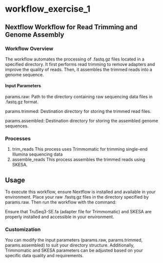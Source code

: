 # workflow_exercise_1

## Nextflow Workflow for Read Trimming and Genome Assembly

### Workflow Overview
The workflow automates the processing of .fastq.gz files located in a specified directory. It first performs read trimming to remove adapters and improve the quality of reads. Then, it assembles the trimmed reads into a genome sequence.

#### Input Parameters
params.raw: Path to the directory containing raw sequencing data files in .fastq.gz format.

params.trimmed: Destination directory for storing the trimmed read files.

params.assembled: Destination directory for storing the assembled genome sequences.

### Processes
1. trim_reads
This process uses Trimmomatic for trimming single-end Illumina sequencing data
2. assemble_reads
This process assembles the trimmed reads using SKESA.

## Usage
To execute this workflow, ensure Nextflow is installed and available in your environment. Place your raw .fastq.gz files in the directory specified by params.raw. Then run the workflow with the command:

Ensure that TruSeq3-SE.fa (adapter file for Trimmomatic) and SKESA are properly installed and accessible in your environment.

### Customization
You can modify the input parameters (params.raw, params.trimmed, params.assembled) to suit your directory structure. Additionally, Trimmomatic and SKESA parameters can be adjusted based on your specific data quality and requirements.
